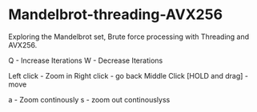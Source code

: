 # Mandelbrot-threading-AVX256
Exploring the Mandelbrot set, Brute force processing with Threading and AVX256.


Q - Increase Iterations
W - Decrease Iterations

Left click - Zoom in
Right click - go back
Middle Click [HOLD and drag] - move

a - Zoom continously 
s - zoom out continouslyss
